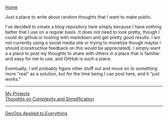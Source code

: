 [Home](https://dcarpent74.github.io/)

Just a place to write about random thoughts that I want to make public.

I've decided to create a blog-repository here simply because I have nothing
better that I use on a regular basis.  It does not need to look pretty, though
I could do github.io hosting with markdown and get pretty good results.  I am
not currently using a social media site or trying to monetize though maybe I
should (constructive feedback on this would be appreciated).  I simply want a
a place to post my thoughts to share with others in a place that is familiar and
easy for me to use, and GitHub is such a place.

Eventually, I will probably figure other stuff out and move on to something
more "real" as a solution, but for the time being I can post here, and it "just
works."

---

[My Projects](my-projects)  
[Thoughts on Complexity and Simplification](complex-or-no)  

---

[DevOps Applied to Everything](devops-e)  

